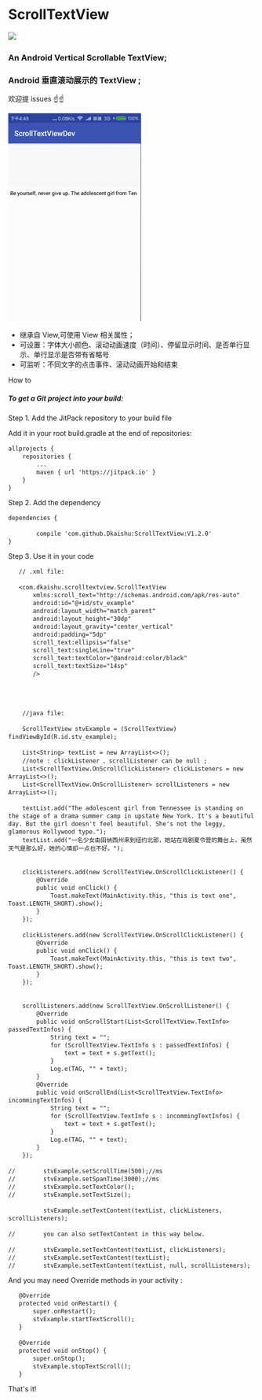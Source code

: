 # ScrollTextView
[![](https://jitpack.io/v/helen-x/JitpackReleaseDemo.svg)](https://jitpack.io/#Dkaishu/ScrollTextView)
### An Android Vertical Scrollable TextView;

### Android 垂直滚动展示的 TextView ;
 欢迎提 issues ☝☝


![image](https://github.com/Dkaishu/ScrollTextView/blob/master/example.gif)

- 继承自 View,可使用 View 相关属性；
- 可设置：字体大小颜色、滚动动画速度（时间）、停留显示时间、是否单行显示、单行显示是否带有省略号
- 可监听：不同文字的点击事件、滚动动画开始和结束


How to

##### To get a Git project into your build:

Step 1. Add the JitPack repository to your build file

Add it in your root build.gradle at the end of repositories:

	allprojects {
		repositories {
			...
			maven { url 'https://jitpack.io' }
		}
	}
Step 2. Add the dependency

	dependencies {

	        compile 'com.github.Dkaishu:ScrollTextView:V1.2.0'
	}

Step 3. Use it in your code

       // .xml file:
       
       <com.dkaishu.scrolltextview.ScrollTextView
           xmlns:scroll_text="http://schemas.android.com/apk/res-auto"
           android:id="@+id/stv_example"
           android:layout_width="match_parent"
           android:layout_height="30dp"
           android:layout_gravity="center_vertical"
           android:padding="5dp"
           scroll_text:ellipsis="false"
           scroll_text:singleLine="true"
           scroll_text:textColor="@android:color/black"
           scroll_text:textSize="14sp"
           />
        
        
        
        
        //java file:
        
        ScrollTextView stvExample = (ScrollTextView) findViewById(R.id.stv_example);

        List<String> textList = new ArrayList<>();
        //note : clickListener 、scrollListener can be null ;
        List<ScrollTextView.OnScrollClickListener> clickListeners = new ArrayList<>();
        List<ScrollTextView.OnScrollListener> scrollListeners = new ArrayList<>();

        textList.add("The adolescent girl from Tennessee is standing on the stage of a drama summer camp in upstate New York. It's a beautiful day. But the girl doesn't feel beautiful. She's not the leggy, glamorous Hollywood type.");
        textList.add("一名少女由田纳西州来到纽约北部，她站在戏剧夏令营的舞台上，虽然天气是那么好，她的心情却一点也不好。");


        clickListeners.add(new ScrollTextView.OnScrollClickListener() {
            @Override
            public void onClick() {
                Toast.makeText(MainActivity.this, "this is text one", Toast.LENGTH_SHORT).show();
            }
        });
        
        clickListeners.add(new ScrollTextView.OnScrollClickListener() {
            @Override
            public void onClick() {
                Toast.makeText(MainActivity.this, "this is text two", Toast.LENGTH_SHORT).show();
            }
        });


        scrollListeners.add(new ScrollTextView.OnScrollListener() {
            @Override
            public void onScrollStart(List<ScrollTextView.TextInfo> passedTextInfos) {
                String text = "";
                for (ScrollTextView.TextInfo s : passedTextInfos) {
                    text = text + s.getText();
                }
                Log.e(TAG, "" + text);
            }
            @Override
            public void onScrollEnd(List<ScrollTextView.TextInfo> incommingTextInfos) {
                String text = "";
                for (ScrollTextView.TextInfo s : incommingTextInfos) {
                    text = text + s.getText();
                }
                Log.e(TAG, "" + text);
            }
        });
        
    //        stvExample.setScrollTime(500);//ms
    //        stvExample.setSpanTime(3000);//ms
    //        stvExample.setTextColor();
    //        stvExample.setTextSize();
            
              stvExample.setTextContent(textList, clickListeners, scrollListeners);
            
    //        you can also setTextContent in this way below.
            
    //        stvExample.setTextContent(textList, clickListeners);
    //        stvExample.setTextContent(textList);
    //        stvExample.setTextContent(textList, null, scrollListeners);
            
   And you may need Override methods in your activity :
   
       @Override
       protected void onRestart() {
           super.onRestart();
           stvExample.startTextScroll();
       }
   
       @Override
       protected void onStop() {
           super.onStop();
           stvExample.stopTextScroll();
       }
       
   That's it! 